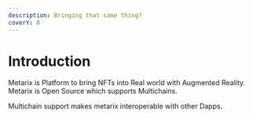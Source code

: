 ```yaml
---
description: Bringing that same thing?
coverY: 0
---
```


# Introduction

Metarix is Platform to bring NFTs into Real world with Augmented Reality. Metarix is Open Source which supports Multichains.

Multichain support makes metarix interoperable with other Dapps.
